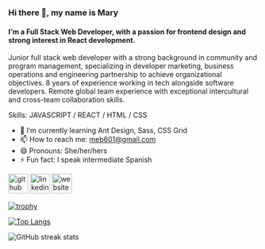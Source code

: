 ### Hi there 👋, my name is Mary
#### I'm a Full Stack Web Developer, with a passion for frontend design and strong interest in React development.
Junior full stack web developer with a strong background in community and program management, specializing in developer marketing, business operations and engineering partnership to achieve organizational objectives. 8 years of experience working in tech alongside software developers. Remote global team experience with exceptional intercultural and cross-team collaboration skills. 

Skills: JAVASCRIPT / REACT / HTML / CSS

- 🌱 I’m currently learning Ant Design, Sass, CSS Grid 
- 📫 How to reach me: meb601@gmail.com 
- 😄 Pronouns: She/her/hers 
- ⚡ Fun fact: I speak intermediate Spanish 


[<img src='https://cdn.jsdelivr.net/npm/simple-icons@3.0.1/icons/github.svg' alt='github' height='40'>](https://github.com/marybees)  [<img src='https://cdn.jsdelivr.net/npm/simple-icons@3.0.1/icons/linkedin.svg' alt='linkedin' height='40'>](https://www.linkedin.com/in/maryebees/)  [<img src='https://cdn.jsdelivr.net/npm/simple-icons@3.0.1/icons/icloud.svg' alt='website' height='40'>](maryelizabethbaker.com)  

[![trophy](https://github-profile-trophy.vercel.app/?username=marybees)](https://github.com/ryo-ma/github-profile-trophy)

[![Top Langs](https://github-readme-stats.vercel.app/api/top-langs/?username=marybees)](https://github.com/anuraghazra/github-readme-stats)

![GitHub streak stats](https://github-readme-streak-stats.herokuapp.com/?user=marybees)
